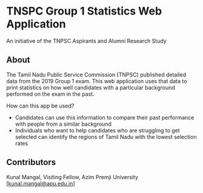 # TNSPC Group 1 Statistics Web Application
An initiative of the TNPSC Aspirants and Alumni Research Study

## About
The Tamil Nadu Public Service Commission (TNPSC) published detailed data from the 2019 Group 1 exam. This web application uses that data to print statistics on how well candidates with a particular background performed on the exam in the past.

How can this app be used?
* Candidates can use this information to compare their past performance with people from a similar background
* Individuals who want to help candidates who are struggling to get selected can identify the regions of Tamil Nadu with the lowest selection rates

## Contributors

Kunal Mangal, Visiting Fellow, Azim Premji University [kunal.mangal@apu.edu.in]
